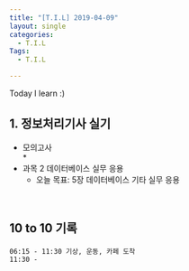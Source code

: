 ```yaml
---
title: "[T.I.L] 2019-04-09"
layout: single
categories:
  - T.I.L
Tags:
  - T.I.L

---
```

Today I learn :)     

   
## 1. 정보처리기사 실기  
* 모의고사  
  * 
* 과목 2 데이터베이스 실무 응용   
  * 오늘 목표: 5장 데이터베이스 기타 실무 응용    


<br>

## 10 to 10 기록
```
06:15 - 11:30 기상, 운동, 카페 도착  
11:30 - 
```

 

